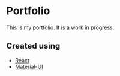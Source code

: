 # Portfolio

This is my portfolio. It is a work in progress.

## Created using

- [React](https://reactjs.org/)
- [Material-UI](https://material-ui.com/)

